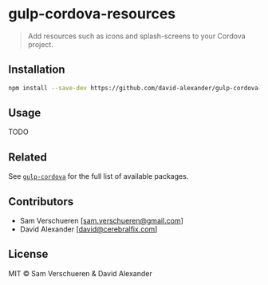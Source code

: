 # gulp-cordova-resources

> Add resources such as icons and splash-screens to your Cordova project.

## Installation

```bash
npm install --save-dev https://github.com/david-alexander/gulp-cordova-resources
```

## Usage

TODO

## Related

See [`gulp-cordova`](https://github.com/SamVerschueren/gulp-cordova) for the full list of available packages.

## Contributors

- Sam Verschueren [<sam.verschueren@gmail.com>]
- David Alexander [<david@cerebralfix.com>]

## License

MIT © Sam Verschueren & David Alexander
